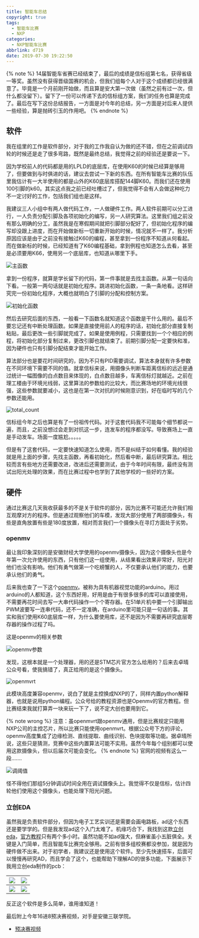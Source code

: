 ```yaml
---
title: 智能车总结
copyright: true
tags:
  - 智能车比赛
  - NXP
categories:
  - NXP智能车比赛
abbrlink: d719
date: 2019-07-30 19:22:50
---
```


{% note %}
14届智能车省赛已经结束了，最后的成绩是信标组第七名，获得省级一等奖。虽然没有获得晋级国赛的机会，但我们组每个人对于这个成绩都已经很满意了。毕竟是一个月前刚开始做，而且算是安大第一次做（虽然之前有过一次，但什么都没留下）。留下了一份可以传递下去的信标组方案，我们的任务也算是完成了。最后在写下这份总结报告，一方面是对今年的总结，另一方面是对后来人提供一些经验，算是抛砖引玉的作用吧。
{% endnote %}

<!--more-->

## 软件

我在组里的工作是软件部分，对于我的工作我自认为做的还不错，但在之前调试四轮的时候还是走了很多弯路，既然是最终总结，我觉得之前的经验还是要说一下。

因为学校前人的代码都是用的LPLD的底层库，在使用K60的时候已经算是够用了，但要做到与时俱进的话，建议去尝试一下新的东西。在所有智能车比赛的队伍里我估计有一大半使用的都是山外的K60底层库搭配144脚K60。而我们还在使用100引脚的k60。其实这点我之前已经吐槽过了，但我觉得不会有人会做这种吃力不一定讨好的工作，包括我们组也是这样。

我建议三人小组中有两人做代码工作，一人做硬件工作。两人软件前期可以分工进行，一人负责分配引脚及各项初始化的编写，另一人研究算法。这里我们组之前没有那么明确的分工，虽然我是在寒假期间就把引脚部分配好了，但初始化程序的编写却没跟上进度，而在开始做新标一切重新开始的时候，情况就不一样了。我分析原因应该是由于之前没有接触过K60的编程，甚至拿到一份程序不知道从何看起。而在做新标的时候，已经知道有了K60编程基础，拿到例程也知道怎么去看，甚至是必须要用K66，使用另一个底层库，也知道从哪里下手。

![主函数](https://i.loli.net/2019/07/30/5d403e5e1f79b81163.png)

拿到一份程序，就算是学长留下的代码，第一件事就是去找主函数。从第一句话向下看。一般第一两句话就是初始化程序。跳进初始化函数，一条一条地看。这样研究完一份初始化程序，大概也就明白了引脚的分配和控制方案。

![初始化函数](https://i.loli.net/2019/07/30/5d40400e444ec95999.png)

然后去研究后面的东西，一般看一下函数名就知道这个函数是干什么用的。最后不要忘记还有中断处理函数。如果是直接使用前人的程序的话，初始化部分直接复制粘贴，最后更改一些引脚就完成了。如果是使用例程，只需要找到一个个相应的例程，将初始化部分复制过来，更改引脚也就结束了。前期引脚分配一定要快和准，因为硬件也只有引脚分配结束才能开始工作。

算法部分也是要花时间研究的，因为不只有PID需要调试，算法本身就有许多参数在不同环境下需要不同的值。就拿信标来说，用摄像头判断车距离信标的远近是通过统计一幅图像的白点数目来体现的，白点数目越多，车离信标灯就越近。之前在理工楼由于环境光线弱，这里算法的参数给的比较大，而比赛场地的环境光线很强，这些参数就要减小，这也是在第一次对抗的时候刚意识到，好在临时写的几个参数还能用。

![total_count](https://i.loli.net/2019/07/30/5d4040647012495642.png)

信标组今年之后也算是有了一份祖传代码。对于这套代码我不可能每个细节都说一遍，而且，之前没想过会走到对抗这一步，连发车的程序都没写。导致赛场上一直是手动发车。场面一度尴尬。。。。。

但是有了这套代码，一定要快速知道怎么使用，而不是纠结于如何看懂。我的经验就是用上面的步骤，先找主函数，再看初始化，然后看中断，最后研究算法。相比较而言有些地方还需要改进，改进后还需要测试，由于今年时间有限，最终没有测试出阳光处理的效果，而在比赛过程中也学到了其他学校的一些好的方案。

## 硬件

通过比赛这几天我收获最多的不是关于软件的部分，因为比赛不可能还允许我们相互观摩对方的程序。但是通过观察他们的车模，发现大部分使用了两部摄像头，有些是直角放置有些是180度放置，相对而言我们一个摄像头在寻灯方面处于劣势。

### openmv

最让我印象深刻的是安徽财经大学使用的openmv摄像头，因为这个摄像头也是今年第一次允许使用的东西，只有他们这一组使用，从结果看出效果非常好，阳光对他们也没有影响。他们有勇气做第一个吃螃蟹的人，不仅要承认他们的能力，也要承认他们的勇气。

后来我也查了一下这个[openmv](https://singtown.com/openmv/)。被称为具有机器视觉功能的arduino。用过arduino的人都知道，这个东西好用，好用是由于有很多很多的库可以直接使用，不需要再花时间去写一大串代码操作一个个寄存器。在51单片机中要一个引脚输出PWM波要写一连串代码，还不一定准确，在arduino里可能只是一句话的事。其实和我们使用K60底层库一样，为什么要使用库，还不是因为不需要再研究底层寄存器的操作过程了吗。

这是openmv的相关参数

![openmv参数](https://i.loli.net/2019/07/30/5d404518ebf2c94997.png)

发现，这根本就是一个处理器，用的还是STM芯片官方怎么给用的？后来去卓晴公众号看，使我搞错了，真正给用的是这个摄像头。

![openmvrt](https://i.loli.net/2019/07/31/5d411c454c85931900.jpg)

此模块高度兼容openmv，说白了就是主控换成NXP的了，同样内置python解释器，也就是说用python编程。公众号给的教程资源也是Openmv的官方教程。但比赛结束我就打算弄一块来玩一下了，说不定大创也要用到它。


{% note wrong %}
注意：虽openmvrt跟openmv通用，但是比赛规定只能用NXP公司的主控芯片，所以比赛只能使用openmvrt。根据公众号下方的评论，openmv高度集成了边缘检测、直线提取、曲线识别、色块提取等功能。据卓晴所说，这些只是猜测，竞赛中这些内置算法可能不实用。虽然今年每个组别都可以使用这款摄像头，但以后届次可能会变化。
{% endnote %}
官网的视频有这么一段.......

![调阈值](https://i.loli.net/2019/07/30/5d404a523fcfa28904.gif)

怪不得他们那组5分钟调试时间全用在调试摄像头上。我觉得不仅是信标，估计四轮他们使用这个摄像头，也能处理下阳光问题。

### 立创EDA

虽然我是负责软件部分，但因为电子工艺实训还是需要会画电路板，ad这个东西还是要学学的。但是我发现ad这个入门太难了。机缘巧合下，我找到这款[立创eda](https://lceda.cn/)，[官方教程](https://pan.baidu.com/s/1grMVIC3ONQCEK-DIt3TXKg#list/path=%2)只有两个多小时。虽然功能不如ad强大，但麻雀虽小五脏俱全。关键是入门简单，而且智能车比赛完全够用。之前有很多组校赛都没参加，就是因为硬件做不出来。对于初学者，我建议还是使用这个软件。至少先快速搭车，后面可以慢慢再研究AD，而且学会了这个，也能帮助下理解AD的很多功能，下面展示下我用立创eda制作的pcb：

| ![](https://i.loli.net/2019/07/30/5d40565fd314346525.png) | ![](https://i.loli.net/2019/07/30/5d40566845d2e58602.png) |
| --------------------------------------------------------- | --------------------------------------------------------- |
| ![](https://i.loli.net/2019/07/30/5d40566e246f615773.png) | ![](https://i.loli.net/2019/07/30/5d40567192ae870190.png) |

反正这个软件是多么简单，谁用谁知道！

最后附上今年16进8预决赛视频，对手是安徽三联学院。

- [预决赛视频](https://b23.tv/av61554325)
